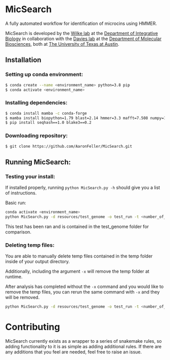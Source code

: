 # MicSearch
A fully automated workflow for identification of microcins using HMMER.

MicSearch is developed by the [Wilke lab](https://wilkelab.org/) at the [Department of Integrative Biology](https://integrativebio.utexas.edu/) in collaboration with the [Davies lab](https://bwdaviesutaustin.org/) at the [Department of Molecular Biosciences](https://molecularbiosci.utexas.edu/), both at [The University of Texas at Austin](https://www.utexas.edu/).

## Installation

### Setting up conda environment:
```bash
$ conda create --name <environment_name> python=3.8 pip
$ conda activate <environment_name>
```

### Installing dependencies:
```bash
$ conda install mamba -c conda-forge
$ mamba install biopython=1.79 blast=2.14 hmmer=3.3 mafft=7.508 numpy=1.24 pandas=1.5 snakemake=7.18 -c conda-forge -c bioconda 
$ pip install seqhash==1.0 blake3==0.2
```

### Downloading repository:
```bash
$ git clone https://github.com/AaronFeller/MicSearch.git
```
## Running MicSearch:

### Testing your install:
If installed properly, running `python MicSearch.py -h` should give you a list of instructions.

Basic run:
```bash
conda activate <environment_name>
python MicSearch.py -d resources/test_genome -o test_run -t <number_of_threads>
```

This test has been ran and is contained in the test_genome folder for comparison.

### Deleting temp files:
You are able to manually delete temp files contained in the temp folder inside of your output directory.

Additionally, including the argument `-x` will remove the temp folder at runtime. 

After analysis has completed without the `-x` command and you would like to remove the temp files, you can rerun the same command with `-x` and they will be removed.
```bash
python MicSearch.py -d resources/test_genome -o test_run -t <number_of_threads> -x
```

# Contributing

MicSearch currently exists as a wrapper to a series of snakemake rules, so adding functionality to it is as simple as adding additional rules. If there are any additions that you feel are needed, feel free to raise an issue.
